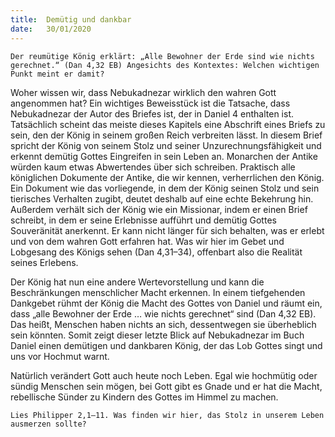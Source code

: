 ```yaml
---
title:  Demütig und dankbar
date:   30/01/2020
---
```


`Der reumütige König erklärt: „Alle Bewohner der Erde sind wie nichts gerechnet.“ (Dan 4,32 EB) Angesichts des Kontextes: Welchen wichtigen Punkt meint er damit?`

Woher wissen wir, dass Nebukadnezar wirklich den wahren Gott angenommen hat? Ein wichtiges Beweisstück ist die Tatsache, dass Nebukadnezar der Autor des Briefes ist, der in Daniel 4 enthalten ist. Tatsächlich scheint das meiste dieses Kapitels eine Abschrift eines Briefs zu sein, den der König in seinem großen Reich verbreiten lässt. In diesem Brief spricht der König von seinem Stolz und seiner Unzurechnungsfähigkeit und erkennt demütig Gottes Eingreifen in sein Leben an. Monarchen der Antike würden kaum etwas Abwertendes über sich schreiben. Praktisch alle königlichen Dokumente der Antike, die wir kennen, verherrlichen den König. Ein Dokument wie das vorliegende, in dem der König seinen Stolz und sein tierisches Verhalten zugibt, deutet deshalb auf eine echte Bekehrung hin. Außerdem verhält sich der König wie ein Missionar, indem er einen Brief schreibt, in dem er seine Erlebnisse aufführt und demütig Gottes Souveränität anerkennt. Er kann nicht länger für sich behalten, was er erlebt und von dem wahren Gott erfahren hat. Was wir hier im Gebet und Lobgesang des Königs sehen (Dan 4,31–34), offenbart also die Realität seines Erlebens.

Der König hat nun eine andere Wertevorstellung und kann die Beschränkungen menschlicher Macht erkennen. In einem tiefgehenden Dankgebet rühmt der König die Macht des Gottes von Daniel und räumt ein, dass „alle Bewohner der Erde … wie nichts gerechnet“ sind (Dan 4,32 EB). Das heißt, Menschen haben nichts an sich, dessentwegen sie überheblich sein könnten. Somit zeigt dieser letzte Blick auf Nebukadnezar im Buch Daniel einen demütigen und dankbaren König, der das Lob Gottes singt und uns vor Hochmut warnt.

Natürlich verändert Gott auch heute noch Leben. Egal wie hochmütig oder sündig Menschen sein mögen, bei Gott gibt es Gnade und er hat die Macht, rebellische Sünder zu Kindern des Gottes im Himmel zu machen.

`Lies Philipper 2,1–11. Was finden wir hier, das Stolz in unserem Leben ausmerzen sollte?`